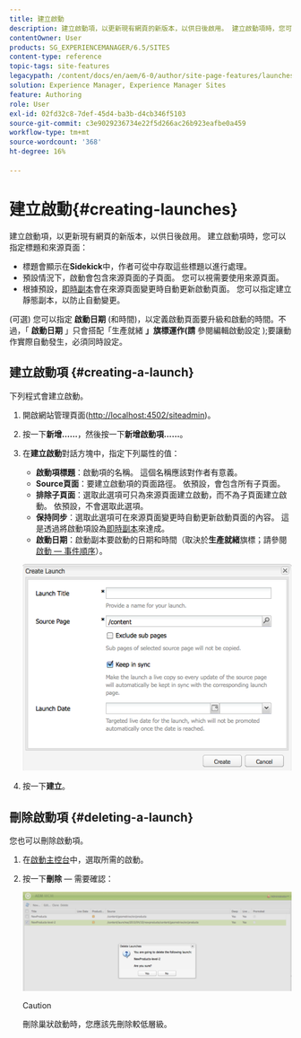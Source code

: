 ```yaml
---
title: 建立啟動
description: 建立啟動項，以更新現有網頁的新版本，以供日後啟用。 建立啟動項時，您可以指定標題和來源頁面。
contentOwner: User
products: SG_EXPERIENCEMANAGER/6.5/SITES
content-type: reference
topic-tags: site-features
legacypath: /content/docs/en/aem/6-0/author/site-page-features/launches
solution: Experience Manager, Experience Manager Sites
feature: Authoring
role: User
exl-id: 02fd32c8-7def-45d4-ba3b-d4cb346f5103
source-git-commit: c3e9029236734e22f5d266ac26b923eafbe0a459
workflow-type: tm+mt
source-wordcount: '368'
ht-degree: 16%

---
```


# 建立啟動{#creating-launches}

建立啟動項，以更新現有網頁的新版本，以供日後啟用。 建立啟動項時，您可以指定標題和來源頁面：

* 標題會顯示在&#x200B;**Sidekick**&#x200B;中，作者可從中存取這些標題以進行處理。
* 預設情況下，啟動會包含來源頁面的子頁面。 您可以視需要使用來源頁面。
* 根據預設，[即時副本](/help/sites-administering/msm.md)會在來源頁面變更時自動更新啟動頁面。 您可以指定建立靜態副本，以防止自動變更。

(可選) 您可以指定 **啟動日期**  (和時間)，以定義啟動頁面要升級和啟動的時間。不過，「 **啟動日期** 」只會搭配「生產就緒 **」旗標運作(請** 參閱編輯啟動設定 [](/help/sites-classic-ui-authoring/classic-launches-editing.md#editing-a-launch-configuration));要讓動作實際自動發生，必須同時設定。

## 建立啟動項 {#creating-a-launch}

下列程式會建立啟動。

1. 開啟網站管理頁面([http://localhost:4502/siteadmin](http://localhost:4502/siteadmin))。
1. 按一下&#x200B;**新增……**，然後按一下&#x200B;**新增啟動項……**。
1. 在&#x200B;**建立啟動**&#x200B;對話方塊中，指定下列屬性的值：

   * **啟動項標題**：啟動項的名稱。 這個名稱應該對作者有意義。
   * **Source頁面**：要建立啟動項的頁面路徑。 依預設，會包含所有子頁面。
   * **排除子頁面**：選取此選項可只為來源頁面建立啟動，而不為子頁面建立啟動。 依預設，不會選取此選項。
   * **保持同步**：選取此選項可在來源頁面變更時自動更新啟動頁面的內容。 這是透過將啟動項設為[即時副本](/help/sites-administering/msm.md)來達成。
   * **啟動日期**：啟動副本要啟動的日期和時間（取決於&#x200B;**生產就緒**&#x200B;旗標；請參閱[啟動 — 事件順序](/help/sites-authoring/launches.md#launches-the-order-of-events)）。

   ![chlimage_1-99](assets/chlimage_1-99a.png)

1. 按一下&#x200B;**建立**。

## 刪除啟動項 {#deleting-a-launch}

您也可以刪除啟動項。

1. 在[啟動主控台](/help/sites-classic-ui-authoring/classic-launches.md)中，選取所需的啟動。
1. 按一下&#x200B;**刪除** — 需要確認：

   ![chlimage_1-100](assets/chlimage_1-100a.png)

   >[!CAUTION]
   >
   >刪除巢狀啟動時，您應該先刪除較低層級。
